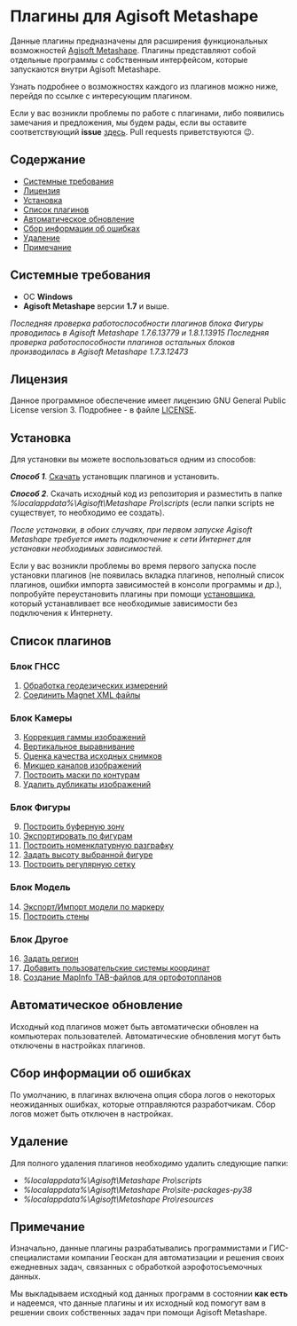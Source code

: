 # Плагины для Agisoft Metashape

Данные плагины предназначены для расширения функциональных возможностей [Agisoft Metashape](https://www.agisoft.com/). Плагины представляют собой отдельные программы с собственным интерфейсом, которые запускаются внутри Agisoft Metashape.

Узнать подробнее о возможностях каждого из плагинов можно ниже, перейдя по ссылке с интересующим плагином.

Если у вас возникли проблемы по работе с плагинами, либо появились замечания и предложения, мы будем рады, если вы оставите соответствующий **issue** [здесь](https://github.com/geoscan/geoscan_plugins/issues). Pull requests приветствуются :wink:.

## Содержание
- [Системные требования](#системные-требования)
- [Лицензия](#лицензия)
- [Установка](#установка)
- [Список плагинов](#список-плагинов)
- [Автоматическое обновление](#автоматическое-обновление)
- [Сбор информации об ошибках](#сбор-информации-об-ошибках)
- [Удаление](#удаление)
- [Примечание](#примечание)

## Системные требования
- ОС **Windows**
- **Agisoft Metashape** версии **1.7** и выше. 

_Последняя проверка работоспособности плагинов блока Фигуры проводилась в Agisoft Metashape 1.7.6.13779 и 1.8.1.13915_ 
_Последняя проверка работоспособности плагинов остальных блоков производилась в Agisoft Metashape 1.7.3.12473_

## Лицензия
Данное программное обеспечение имеет лицензию GNU General Public License version 3.
Подробнее - в файле [LICENSE](https://github.com/geoscan/geoscan_plugins/blob/main/LICENSE).

## Установка
Для установки вы можете воспользоваться одним из способов:

***Способ 1***. [Скачать](https://github.com/geoscan/geoscan_plugins/releases/latest/download/geoscan_plugins_installer.exe) установщик плагинов и установить. 

***Способ 2***. Скачать исходный код из репозитория и разместить в папке _%localappdata%\Agisoft\Metashape Pro\scripts_ (если папки scripts не существует, то необходимо ее создать). 

_После установки, в обоих случаях, при первом запуске Agisoft Metashape требуется иметь подключение к сети Интернет для установки необходимых зависимостей._

Если у вас возникли проблемы во время первого запуска после установки плагинов 
(не появилась вкладка плагинов, неполный список плагинов, ошибки импорта зависимостей в консоли программы и др.),
попробуйте переустановить плагины при помощи [установщика](https://github.com/geoscan/geoscan_plugins/releases/latest/download/geoscan_plugins_installer_offline.exe), 
который устанавливает все необходимые зависимости без подключения к Интернету.

## Список плагинов
### Блок **ГНСС**
1. [Обработка геодезических измерений](https://github.com/geoscan/geoscan_plugins/blob/main/gnss_post_processing#readme)
2. [Соединить Magnet XML файлы](https://github.com/geoscan/geoscan_plugins/blob/main/gnss_processing#readme)
### Блок **Камеры**
3. [Коррекция гаммы изображений](https://github.com/geoscan/geoscan_plugins/tree/main/auto_gamma_correction#readme)
4. [Вертикальное выравнивание](https://github.com/geoscan/geoscan_plugins/blob/main/fast_layout#readme)
5. [Оценка качества исходных снимков](https://github.com/geoscan/geoscan_plugins/blob/main/quality_estimator#readme)
6. [Микшер каналов изображений](https://github.com/geoscan/geoscan_plugins/blob/main/image_channel_mixer#readme)
7. [Построить маски по контурам](https://github.com/geoscan/geoscan_plugins/blob/main/contour_tools#readme)
8. [Удалить дубликаты изображений](https://github.com/geoscan/geoscan_plugins/blob/main/remove_image_duplicates#readme)
### Блок **Фигуры**
9. [Построить буферную зону](https://github.com/geoscan/geoscan_plugins/blob/main/buffer_by_markers#readme)
10. [Экспортировать по фигурам](https://github.com/geoscan/geoscan_plugins/blob/main/export_by_shapes#readme)
11. [Построить номенклатурную разграфку](https://github.com/geoscan/geoscan_plugins/blob/main/shape_worker#построить-номенклатурную-разграфку)
12. [Задать высоту выбранной фигуре](https://github.com/geoscan/geoscan_plugins/blob/main/set_altitudes_for_shape#readme)
13. [Построить регулярную сетку](https://github.com/geoscan/geoscan_plugins/tree/main/shape_worker#построить-регулярную-сетку)
### Блок **Модель**
14. [Экспорт/Импорт модели по маркеру](https://github.com/geoscan/geoscan_plugins/blob/main/expimp_by_marker#readme)
15. [Построить стены](https://github.com/geoscan/geoscan_plugins/blob/main/mesh_creator#readme)
### Блок **Другое**
16. [Задать регион](https://github.com/geoscan/geoscan_plugins/blob/main/chunk_region_setter#readme)
17. [Добавить пользовательские системы координат](https://github.com/geoscan/geoscan_plugins/blob/main/crs_uploader#readme)
18. [Создание MapInfo TAB-файлов для ортофотопланов](https://github.com/geoscan/geoscan_plugins/blob/main/tab_meta_creator#readme)

## Автоматическое обновление
Исходный код плагинов может быть автоматически обновлен на компьютерах пользователей. 
Автоматические обновления могут быть отключены в настройках плагинов.

## Сбор информации об ошибках
По умолчанию, в плагинах включена опция сбора логов о некоторых неожиданных ошибках, которые отправляются разработчикам. 
Сбор логов может быть отключен в настройках.

## Удаление

Для полного удаления плагинов необходимо удалить следующие папки:
- _%localappdata%\Agisoft\Metashape Pro\scripts_
- _%localappdata%\Agisoft\Metashape Pro\site-packages-py38_
- _%localappdata%\Agisoft\Metashape Pro\resources_

## Примечание

Изначально, данные плагины разрабатывались программистами и ГИС-специалистами компании Геоскан для автоматизации и решения своих ежедневных задач, связанных с обработкой аэрофотосъемочных данных. 

Мы выкладываем исходный код данных программ в состоянии **как есть** и надеемся, что данные плагины и их исходный код помогут вам в решении своих собственных задач при помощи Agisoft Metashape.
